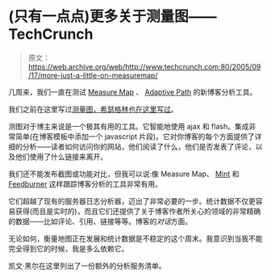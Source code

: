 # (只有一点点)更多关于测量图——TechCrunch

> 原文：<https://web.archive.org/web/http://www.techcrunch.com:80/2005/09/17/more-just-a-little-on-measuremap/>

几周来，我们一直在测试 [Measure Map](https://web.archive.org/web/20210513165513/http://www.measuremap.com/) 、 [Adaptive Path](https://web.archive.org/web/20210513165513/http://www.adaptivepath.com/) 的新博客分析工具。

我们之前在这里写过[测量图，希瑟格林也在这里](https://web.archive.org/web/20210513165513/http://www.beta.techcrunch.com/2005/08/22/measure-map-is-coming/)[写过](https://web.archive.org/web/20210513165513/http://www.businessweek.com/the_thread/blogspotting/archives/2005/08/everyones_drool.html)。

测图对于博主来说是一个极其有用的工具。它智能地使用 ajax 和 flash。集成非常简单(在博客模板中添加一个 javascript 片段)。它对你博客的每个方面提供了详细的分析——读者如何访问你的网站，他们阅读了什么，他们是否发表了评论，以及他们使用了什么链接来离开。

我们还不能发布截图或功能对比，但我可以说:像 Measure Map、 [Mint](https://web.archive.org/web/20210513165513/http://www.haveamint.com/) 和 [Feedburner](https://web.archive.org/web/20210513165513/http://www.feedburner.com/) 这样跟踪博客分析的工具非常有用。

它们超越了现有的服务器日志分析器，迈出了非常必要的一步。统计数据不仅更容易获得(而且是实时的)，而且它们还提供了关于博客作者所关心的领域的非常精确的数据——比如评论、引用、链接等等。博客的*对话*方面。

无论如何，衡量地图正在发展和统计数据是不稳定的这个周末。我意识到当我不能完全得到它的时候，我是多么依赖它。

凯文·黑尔在这里列出了一份额外的分析服务清单。